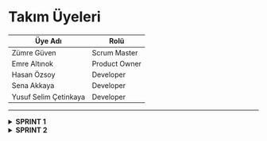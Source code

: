 Takım Üyeleri
=============

| Üye Adı | Rolü |
|-------------------------|------------------|
| Zümre Güven             | Scrum Master     |
| Emre Altınok            | Product Owner    |
| Hasan Özsoy             | Developer        |
| Sena Akkaya             | Developer        |
| Yusuf Selim Çetinkaya   | Developer        |

---

<details>
<summary><strong>SPRINT 1</strong></summary>

<br>

**Sprint Notları:**  
- Proje yönetimi aracı olarak **Trello** kullanılmasına karar verildi.  
- Oyunun temel mekanikleri **Unity** ile geliştirilecektir.  

**Sprint İçinde Tahmin Edilen Tamamlanacak Puan:** 90 Puan  
Sprint 1 Task Listesi ve Puan Dağılımı

| Task (Görev)                             | Açıklama                                                                 | Puan |
|------------------------------------------|--------------------------------------------------------------------------|------|
| Proje başlangıç yapısı oluşturuldu       | Unity projesi açıldı, temel klasör yapısı ve sahne düzeni hazırlandı     | 10   |
| Karakter modeli eklendi                  | Ana karakter modeli projeye eklendi                                      | 10   |
| Karakterin yürüme animasyonu eklendi     | Karakterin düz zeminde yürüme hareketi test edilerek uygulandı           | 10   |
| Karakterin koşma ve zıplama animasyonları| Koşma ve zıplama animasyonları başarıyla entegre edildi                  | 15   |
| Harita (Map) temel yapısı oluşturuldu    | Birden fazla platform içeren örnek harita sahnesi tasarlandı             | 15   |
| Kamera takibi ve kontrol ayarlandı       | Kamera, karakteri takip edecek şekilde ayarlandı                         | 10   |
| Kullanıcı arayüzü (UI) temel ekranları tasarlandı | Ana menü ve oyun içi temel UI tasarlandı                         | 10   |
| Oyun mekaniği iskeleti kuruldu           | Oyun başladığında karakter hareketi ve sahne geçişi test edildi          | 10   |
| **Toplam**                               |                                                                          | **90** |

**Puan Tahmin Mantığı:** Proje boyunca tamamlanması gereken toplam 300 puan bulunmaktadır. Sprintler, zorluk seviyelerine göre puanlandırılmış ve bu puanlar sprintlere dağıtılmıştır.Sprint puanları <br>
1.Sprint:90 puan <br>
2.Sprint:100 puan<br>
3.Sprint: 110 puan <br>
olarak öngörülmüştür.

**Daily Scrum:** Takımımızın toplantıları, Slack ve WhatsApp üzerinden yapılmaktadır.  
Toplantı sırasında alınan ekran görüntüleri ve örnek mesajlaşmalar paylaşılmıştır.
<p align="center">
  <img src="https://github.com/Emre-Altinok/Medieval-Game/raw/main/Sprint/WhatsApp%20G%C3%B6rsel%202025-07-06%20saat%2016.51.53_8dab1c1c.jpg" width="250" />
  <img src="https://github.com/Emre-Altinok/Medieval-Game/raw/main/Sprint/WhatsApp%20G%C3%B6rsel%202025-07-06%20saat%2016.51.53_e55566c1.jpg" width="250" />
  <img src="https://github.com/Emre-Altinok/Medieval-Game/raw/main/Sprint/WhatsApp%20G%C3%B6rsel%202025-07-06%20saat%2016.51.54_58e812f7.jpg" width="250" />
</p>

**Sprint Board Updates:**  Sprint süresince yapılan görev takibi ve ilerleme, **Trello** üzerinde oluşturulan sprint panosu üzerinden gerçekleştirilmiştir.

<p align="center">
  <img src="https://github.com/Emre-Altinok/Medieval-Game/raw/main/Sprint/WhatsApp%20G%C3%B6rsel%202025-07-06%20saat%2016.51.52_c34aec46.jpg" style="width:80%; height:auto; max-height:100px;" />
</p>

**Screenshot:**
<p align="center">
  <img src="https://github.com/Emre-Altinok/Medieval-Game/blob/main/Sprint/WhatsApp%20G%C3%B6rsel%202025-07-06%20saat%2016.51.54_3da6fb73.jpg" height="160" hspace="10" style="width:80%;"/>
<br>
  <img src="https://github.com/Emre-Altinok/Medieval-Game/blob/main/Sprint/WhatsApp%20G%C3%B6rsel%202025-07-06%20saat%2016.51.54_7f655621.jpg" height="330" hspace="10" style="width:80%;" />
<br>
  <img src="https://github.com/Emre-Altinok/Medieval-Game/blob/main/Sprint/WhatsApp%20G%C3%B6rsel%202025-07-06%20saat%2016.51.55_fc758dbd.jpg" height="330" hspace="10" style="width:80%;" />
</p>

**Sprint Review:**
- Sprint sonunda, proje kapsamında tamamlanan işlerin değerlendirmesini gerçekleştirdi.
- Oyun mekaniği ve kullanıcı arayüzünde yapılan iyileştirmeler test edildi.
- Sprint Review katılımcıları: Yusuf Selim Çetinkaya, Emre Altınok, Hasan Özsoy, Sena Akkaya, Zümre Güven

**Sprint Retrospective:**  
- Modelleme konusunda görev dağılımı yapılmıştır.  
- Karakterin hareket animasyonları ve mekanikleri eklenmiştir.  
- Üretim aşamasında ihtiyaç duyulan assetler belirlendi ve liste haline getirildi.  
--------------------------------------------------------------------------------------------
</details>


<details>
<summary><strong>SPRINT 2</strong></summary>

<br>

**Sprint Notları:**    
- UI tasarımı üzerinde önemli güncellemeler yapıldı, kullanıcı deneyimi iyileştirildi.
- Projede karşılaşılan **Git LFS** hataları giderildi ve dosya yönetimi düzenlendi.

**Sprint İçinde Tahmin Edilen Tamamlanacak Puan:** 100 Puan 

Sprint 2 Task Listesi ve Puan Dağılımı:

| Task (Görev)                              | Açıklama                                                                      | Puan    |
| ----------------------------------------- | ----------------------------------------------------------------------------- | ------- |
| UI güncellemeleri yapıldı                 | Kullanıcı arayüzü daha akıcı ve erişilebilir hale getirildi                   | 30      |
| Git LFS hatası düzeltildi                 | Büyük dosya yönetimi ile ilgili hata giderildi                                | 25      |
| NPC sistemi geliştirildi                  | NPC davranışları ve etkileşimleri iyileştirildi                               | 20      |
| Sprint görevlerinin planlanması ve takibi | Trello ile görevler düzenli takip edilip güncellendi                          | 15      |
| Kod optimizasyonu ve testler              | Yazılan kodlarda performans iyileştirmeleri yapıldı, testler gerçekleştirildi | 10      |
| **Toplam**                                |                                                                               | **100** |

**Puan Tahmin Mantığı:** Bu sprintte  teknik altyapı iyileştirmeleri, oyun mekaniklerinin geliştirilmesi ve kullanıcı arayüzü güncellemeleri gibi daha karmaşık ve zaman alıcı görevler ele alındığı için **100 puanlık** bir dağılım planlanmıştır. Puanlama yapılırken iş yükü, teknik karmaşıklık ve takım içi koordinasyon düzeyi dikkate alınmıştır.
2.Sprint: 100 puan<br>
3.Sprint: 110 puan<br>
olarak öngörülmüştür.

**Daily Scrum:** Takımımızın toplantıları, Slack ve WhatsApp üzerinden yapılmaya devam etti.  
Toplantı sırasında alınan ekran görüntüleri ve örnek mesajlaşmalar paylaşılmıştır.
<p align="center">
  <img src="https://github.com/hasanzsoy/Medivel_Game2/blob/main/Sprint/s21.jpeg width="250" />
  <img src="https://github.com/hasanzsoy/Medivel_Game2/blob/main/Sprint/s22.jpeg" width="250" />
  <img src="https://github.com/hasanzsoy/Medivel_Game2/blob/main/Sprint/s28.jpeg" width="250" />
</p>

**Sprint Board Updates:**  Sprint süresince yapılan görev takibi ve ilerleme, **Trello** üzerinde oluşturulan sprint panosu üzerinden devam etmiştir.

<p align="center">
  <img src="https://github.com/hasanzsoy/Medivel_Game2/blob/main/Sprint/s23.jpg" style="width:80%; height:auto; max-height:100px;" />
</p>

**Screenshot:**
<p align="center">
  <img src="https://github.com/hasanzsoy/Medivel_Game2/blob/main/Sprint/s24.jpeg" height="330" hspace="10" style="width:80%;"/>
<br>
  <img src="https://github.com/hasanzsoy/Medivel_Game2/blob/main/Sprint/s25.jpeg" height="330" hspace="10" style="width:80%;" />
<br>
  <img src="https://github.com/hasanzsoy/Medivel_Game2/blob/main/Sprint/s26.jpeg" height="330" hspace="10" style="width:80%;" />
<br>
  <img src="https://github.com/hasanzsoy/Medivel_Game2/blob/main/Sprint/s27.jpeg" height="330" hspace="10" style="width:80%;" />
</p>

**Sprint Review:**
- Sprint sonunda, proje kapsamında tamamlanan işlerin değerlendirmesi gerçekleştirildi.
- Unity üzerinde kurulan temel proje yapısı, karakter modeli, animasyonlar ve harita iskeleti takım tarafından test edildi ve çalışır durumda olduğu onaylandı.
- Kullanıcı arayüzü tasarımı ve kamera kontrolleri incelendi, gerekli küçük düzenlemeler not alındı.
- Sprint hedeflerinin büyük bölümü başarıyla tamamlandı ve proje istenilen seviyede ilerleme kaydetti.
- Sprint Review Katılımcıları:Emre Altınok, Yusuf Selim Çetinkaya, Hasan Özsoy, Sena Akkaya, Zümre Güven

**Sprint Retrospective:**  
- Kullanıcı arayüzü (UI) üzerinde yapılan geliştirmeler sayesinde menü ve oyun içi ekranlar daha kullanıcı dostu hale getirildi.
- Geliştirme sırasında karşılaşılan LFS ve dosya yönetimi kaynaklı sorunlar çözülerek proje dosya yapısı daha kararlı bir hale getirildi.
- Görevler daha net tanımlandı ve ekip içi iş bölümü önceki sprintlere kıyasla daha etkiliydi.
- Sprint sonunda, yapılan işler hedeflenen puanlamaya uygun şekilde tamamlandı ve proje takvimiyle uyumlu ilerleme sağlandı.
------------------------------------------------------------------------------------------------
</details>
